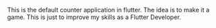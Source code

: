 This is the default counter application in flutter. The idea is to make it a game. This is just to improve 
my skills as a Flutter Developer.
